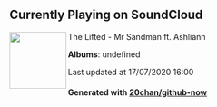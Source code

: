 ## Currently Playing on SoundCloud

[<img align="left" width="100" src="https://i1.sndcdn.com/artworks-000187593871-q5ggwo-t120x120.jpg">](https://soundcloud.com/thelifteddjs/mr-sandman-ft-ashliann)

The Lifted - Mr Sandman ft. Ashliann

**Albums**: undefined

Last updated at 17/07/2020 16:00

#### Generated with [20chan/github-now](https://github.com/20chan/github-now)


<!--
**20chan/20chan** is a ✨ _special_ ✨ repository because its `README.md` (this file) appears on your GitHub profile.

Here are some ideas to get you started:

- 🔭 I’m currently working on ...
- 🌱 I’m currently learning ...
- 👯 I’m looking to collaborate on ...
- 🤔 I’m looking for help with ...
- 💬 Ask me about ...
- 📫 How to reach me: ...
- 😄 Pronouns: ...
- ⚡ Fun fact: ...
-->
